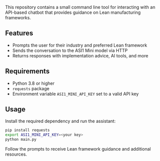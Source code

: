 This repository contains a small command line tool for interacting with an API-based chatbot that provides guidance on Lean manufacturing frameworks.

## Features
- Prompts the user for their industry and preferred Lean framework
- Sends the conversation to the ASI1 Mini model via HTTP
- Returns responses with implementation advice, AI tools, and more

## Requirements
- Python 3.8 or higher
- `requests` package
- Environment variable `ASI1_MINI_API_KEY` set to a valid API key

## Usage
Install the required dependency and run the assistant:

```bash
pip install requests
export ASI1_MINI_API_KEY=<your key>
python main.py
```

Follow the prompts to receive Lean framework guidance and additional resources.

